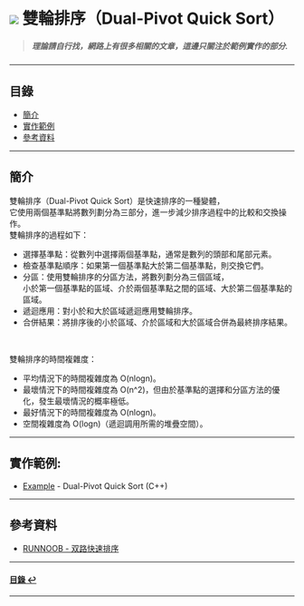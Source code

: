 # ![](https://drive.google.com/uc?id=10INx5_pkhMcYRdx_OO4rXNXxcsvPtBYq) 雙輪排序（Dual-Pivot Quick Sort）
> ##### 理論請自行找，網路上有很多相關的文章，這邊只關注於範例實作的部分.

---

<!--ts-->
## 目錄
* [簡介](#簡介)
* [實作範例](#實作範例)
* [參考資料](#參考資料)
<!--te-->

---

## 簡介
雙輪排序（Dual-Pivot Quick Sort）是快速排序的一種變體，<br>
它使用兩個基準點將數列劃分為三部分，進一步減少排序過程中的比較和交換操作。
<br>
雙輪排序的過程如下：<br>
- 選擇基準點：從數列中選擇兩個基準點，通常是數列的頭部和尾部元素。
- 檢查基準點順序：如果第一個基準點大於第二個基準點，則交換它們。
- 分區：使用雙輪排序的分區方法，將數列劃分為三個區域，<br>
  小於第一個基準點的區域、介於兩個基準點之間的區域、大於第二個基準點的區域。
- 遞迴應用：對小於和大於區域遞迴應用雙輪排序。
- 合併結果：將排序後的小於區域、介於區域和大於區域合併為最終排序結果。

<br>

雙輪排序的時間複雜度：<br>
- 平均情況下的時間複雜度為 O(nlogn)。
- 最壞情況下的時間複雜度為 O(n^2)，但由於基準點的選擇和分區方法的優化，發生最壞情況的概率極低。
- 最好情況下的時間複雜度為 O(nlogn)。
- 空間複雜度為 O(logn)（遞迴調用所需的堆疊空間）。

---

## 實作範例:
- [Example](https://github.com/RC-Dev-Tech/algorithm-quick-sort-dual-pivot/blob/main/C%2B%2B/main.cpp) - Dual-Pivot Quick Sort (C++)

---

## 參考資料
* [RUNNOOB - 双路快速排序](https://www.runoob.com/data-structures/2way-quick-sort.html)<br>

---

<!--ts-->
#### [目錄 ↩](#目錄)
<!--te-->
---
